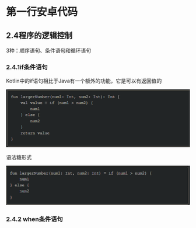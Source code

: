 # 第一行安卓代码

## 2.4程序的逻辑控制

3种：顺序语句、条件语句和循环语句

### 2.4.1if条件语句

Kotlin中的if语句相比于Java有一个额外的功能，它是可以有返回值的

![image-20220503155217368](image\image-20220503155217368.png)

语法糖形式

![image-20220503155431936](image\image-20220503155431936.png)

### 2.4.2 when条件语句
